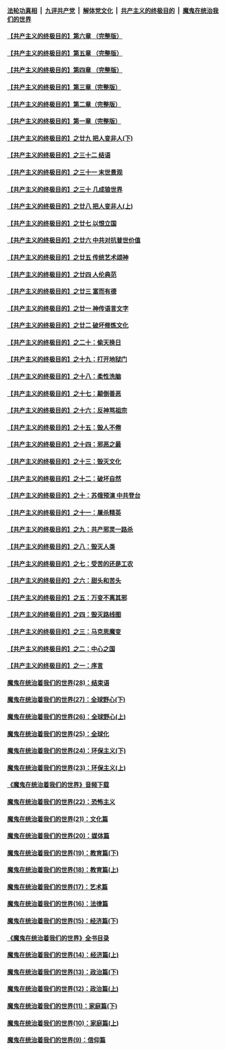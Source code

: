 ####  [法轮功真相](../../../../basic/blob/master/README.md?t=02141602) &nbsp;|&nbsp; [九评共产党](../../../../9ping.md/blob/master/README.md?t=02141602) &nbsp;|&nbsp; [解体党文化](../../../../jtdwh.md/blob/master/README.md?t=02141602)  &nbsp;|&nbsp; [共产主义的终极目的](../../../../gczydzjmd.md/blob/master/README.md?t=02141602) &nbsp;|&nbsp; [魔鬼在统治我们的世界](../../../../mgztzwmdsj.md/blob/master/README.md?t=02141602) 

#### [【共产主义的终极目的】第六章 （完整版）](../pages/nsc422/n11428913.md?t=02141602) 

#### [【共产主义的终极目的】第五章 （完整版）](../pages/nsc422/n11428912.md?t=02141602) 

#### [【共产主义的终极目的】第四章 （完整版）](../pages/nsc422/n11428907.md?t=02141602) 

#### [【共产主义的终极目的】第三章（完整版）](../pages/nsc422/n11428848.md?t=02141602) 

#### [【共产主义的终极目的】第二章（完整版）](../pages/nsc422/n11428831.md?t=02141602) 

#### [【共产主义的终极目的】第一章（完整版）](../pages/nsc422/n11417651.md?t=02141602) 

#### [【共产主义的终极目的】之廿九 把人变非人(下)](../pages/nsc422/n11344140.md?t=02141602) 

#### [【共产主义的终极目的】之三十二 结语](../pages/nsc422/n11360535.md?t=02141602) 

#### [【共产主义的终极目的】之三十一 末世景观](../pages/nsc422/n11351129.md?t=02141602) 

#### [【共产主义的终极目的】之三十 几成狼世界](../pages/nsc422/n11348280.md?t=02141602) 

#### [【共产主义的终极目的】之廿八 把人变非人(上)](../pages/nsc422/n11340492.md?t=02141602) 

#### [【共产主义的终极目的】之廿七 以恨立国](../pages/nsc422/n11336944.md?t=02141602) 

#### [【共产主义的终极目的】之廿六 中共对抗普世价值](../pages/nsc422/n11324785.md?t=02141602) 

#### [【共产主义的终极目的】之廿五 传统艺术颂神](../pages/nsc422/n11296396.md?t=02141602) 

#### [【共产主义的终极目的】之廿四 人伦典范](../pages/nsc422/n11296397.md?t=02141602) 

#### [【共产主义的终极目的】之廿三 富而有德](../pages/nsc422/n11283598.md?t=02141602) 

#### [【共产主义的终极目的】之廿一 神传语言文字](../pages/nsc422/n11263265.md?t=02141602) 

#### [【共产主义的终极目的】之廿二 破坏修炼文化](../pages/nsc422/n11245728.md?t=02141602) 

#### [【共产主义的终极目的】之二十：偷天换日](../pages/nsc422/n11238846.md?t=02141602) 

#### [【共产主义的终极目的】之十九：打开地狱门](../pages/nsc422/n11206376.md?t=02141602) 

#### [【共产主义的终极目的】之十八：柔性洗脑](../pages/nsc422/n11199994.md?t=02141602) 

#### [【共产主义的终极目的】之十七：颠倒善恶](../pages/nsc422/n11179782.md?t=02141602) 

#### [【共产主义的终极目的】之十六：反神骂祖宗](../pages/nsc422/n11166798.md?t=02141602) 

#### [【共产主义的终极目的】之十五：毁人不倦](../pages/nsc422/n11166792.md?t=02141602) 

#### [【共产主义的终极目的】之十四：邪恶之最](../pages/nsc422/n11150249.md?t=02141602) 

#### [【共产主义的终极目的】之十三：毁灭文化](../pages/nsc422/n11135227.md?t=02141602) 

#### [【共产主义的终极目的】之十二：破坏自然](../pages/nsc422/n11135214.md?t=02141602) 

#### [【共产主义的终极目的】之十：苏俄预演 中共登台](../pages/nsc422/n11118424.md?t=02141602) 

#### [【共产主义的终极目的】之十一：屠杀精英](../pages/nsc422/n11118442.md?t=02141602) 

#### [【共产主义的终极目的】之九：共产邪灵一路杀](../pages/nsc422/n11114139.md?t=02141602) 

#### [【共产主义的终极目的】之八：毁灭人类](../pages/nsc422/n11108503.md?t=02141602) 

#### [【共产主义的终极目的】之七：受苦的还是工农](../pages/nsc422/n11101809.md?t=02141602) 

#### [【共产主义的终极目的】之六：甜头和苦头](../pages/nsc422/n11096971.md?t=02141602) 

#### [【共产主义的终极目的】之五：万变不离其邪](../pages/nsc422/n11091285.md?t=02141602) 

#### [【共产主义的终极目的】之四：毁灭路线图](../pages/nsc422/n11086284.md?t=02141602) 

#### [【共产主义的终极目的】之三：马克思魔变](../pages/nsc422/n11061941.md?t=02141602) 

#### [【共产主义的终极目的】之二：中心之国](../pages/nsc422/n11047728.md?t=02141602) 

#### [【共产主义的终极目的】之一：序言](../pages/nsc422/n11086077.md?t=02141602) 

#### [魔鬼在统治着我们的世界(28)：结束语](../pages/nsc422/n10936246.md?t=02141602) 

#### [魔鬼在统治着我们的世界(27)：全球野心(下)](../pages/nsc422/n10928319.md?t=02141602) 

#### [魔鬼在统治着我们的世界(26)：全球野心(上)](../pages/nsc422/n10900318.md?t=02141602) 

#### [魔鬼在统治着我们的世界(25)：全球化](../pages/nsc422/n10788205.md?t=02141602) 

#### [魔鬼在统治着我们的世界(24)：环保主义(下)](../pages/nsc422/n10695307.md?t=02141602) 

#### [魔鬼在统治着我们的世界(23)：环保主义(上)](../pages/nsc422/n10688613.md?t=02141602) 

#### [《魔鬼在统治着我们的世界》音频下载](../pages/nsc422/n10635553.md?t=02141602) 

#### [魔鬼在统治着我们的世界(22)：恐怖主义](../pages/nsc422/n10614727.md?t=02141602) 

#### [魔鬼在统治着我们的世界(21)：文化篇](../pages/nsc422/n10597706.md?t=02141602) 

#### [魔鬼在统治着我们的世界(20)：媒体篇](../pages/nsc422/n10586579.md?t=02141602) 

#### [魔鬼在统治着我们的世界(19)：教育篇(下)](../pages/nsc422/n10564808.md?t=02141602) 

#### [魔鬼在统治着我们的世界(18)：教育篇(上)](../pages/nsc422/n10526970.md?t=02141602) 

#### [魔鬼在统治着我们的世界(17)：艺术篇](../pages/nsc422/n10499093.md?t=02141602) 

#### [魔鬼在统治着我们的世界(16)：法律篇](../pages/nsc422/n10485969.md?t=02141602) 

#### [魔鬼在统治着我们的世界(15)：经济篇(下)](../pages/nsc422/n10469975.md?t=02141602) 

#### [《魔鬼在统治着我们的世界》全书目录](../pages/nsc422/n10464261.md?t=02141602) 

#### [魔鬼在统治着我们的世界(14)：经济篇(上)](../pages/nsc422/n10457370.md?t=02141602) 

#### [魔鬼在统治着我们的世界(13)：政治篇(下)](../pages/nsc422/n10448270.md?t=02141602) 

#### [魔鬼在统治着我们的世界(12)：政治篇(上)](../pages/nsc422/n10444576.md?t=02141602) 

#### [魔鬼在统治着我们的世界(11)：家庭篇(下)](../pages/nsc422/n10440961.md?t=02141602) 

#### [魔鬼在统治着我们的世界(10)：家庭篇(上)](../pages/nsc422/n10435448.md?t=02141602) 

#### [魔鬼在统治着我们的世界(9)：信仰篇](../pages/nsc422/n10432159.md?t=02141602) 

